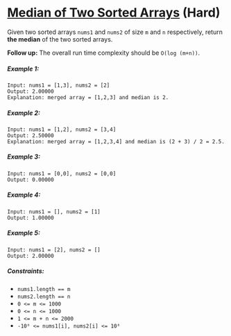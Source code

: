 # [Median of Two Sorted Arrays](https://leetcode.com/problems/median-of-two-sorted-arrays/) (Hard)

Given two sorted arrays `nums1` and `nums2` of size `m` and `n` respectively, return **the median** of the two sorted arrays.

**Follow up:** The overall run time complexity should be `O(log (m+n))`.

##### Example 1:

```
Input: nums1 = [1,3], nums2 = [2]
Output: 2.00000
Explanation: merged array = [1,2,3] and median is 2.
```

##### Example 2:

```
Input: nums1 = [1,2], nums2 = [3,4]
Output: 2.50000
Explanation: merged array = [1,2,3,4] and median is (2 + 3) / 2 = 2.5.
```

##### Example 3:

```
Input: nums1 = [0,0], nums2 = [0,0]
Output: 0.00000
```

##### Example 4:

```
Input: nums1 = [], nums2 = [1]
Output: 1.00000
```

##### Example 5:

```
Input: nums1 = [2], nums2 = []
Output: 2.00000
```
 
##### Constraints:

* `nums1.length == m`
* `nums2.length == n`
* `0 <= m <= 1000`
* `0 <= n <= 1000`
* `1 <= m + n <= 2000`
* `-10⁶ <= nums1[i], nums2[i] <= 10⁶`